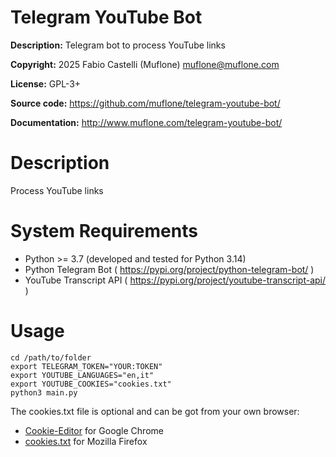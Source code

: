 # Telegram YouTube Bot

**Description:** Telegram bot to process YouTube links

**Copyright:** 2025 Fabio Castelli (Muflone) <muflone@muflone.com>

**License:** GPL-3+

**Source code:** https://github.com/muflone/telegram-youtube-bot/

**Documentation:** http://www.muflone.com/telegram-youtube-bot/

# Description

Process YouTube links

# System Requirements

* Python >= 3.7 (developed and tested for Python 3.14)
* Python Telegram Bot ( https://pypi.org/project/python-telegram-bot/ )
* YouTube Transcript API ( https://pypi.org/project/youtube-transcript-api/ )

# Usage

    cd /path/to/folder
    export TELEGRAM_TOKEN="YOUR:TOKEN"
    export YOUTUBE_LANGUAGES="en,it"
    export YOUTUBE_COOKIES="cookies.txt"
    python3 main.py

The cookies.txt file is optional and can be got from your own browser:

- [Cookie-Editor](https://chromewebstore.google.com/detail/cookie-editor/hlkenndednhfkekhgcdicdfddnkalmdm?hl=en)
  for Google Chrome
- [cookies.txt](https://addons.mozilla.org/en-US/firefox/addon/cookies-txt/)
  for Mozilla Firefox
